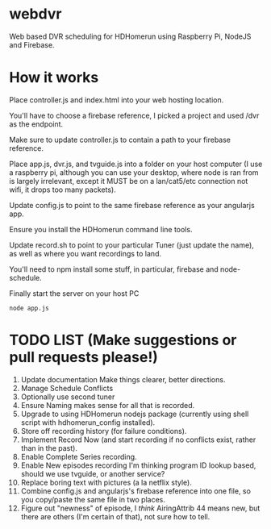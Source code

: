 webdvr
======

Web based DVR scheduling for HDHomerun using Raspberry Pi, NodeJS and Firebase.

How it works
=============
Place controller.js and index.html into your web hosting location.

You'll have to choose a firebase reference, I picked a project and used /dvr as the endpoint.

Make sure to update controller.js to contain a path to your firebase reference.

Place app.js, dvr.js, and tvguide.js into a folder on your host computer (I use a raspberry pi, although you can use your desktop, where node is ran from is largely irrelevant, except it MUST be on a lan/cat5/etc connection not wifi, it drops too many packets).

Update config.js to point to the same firebase reference as your angularjs app.

Ensure you install the HDHomerun command line tools. 

Update record.sh to point to your particular Tuner (just update the name), as well as where you want recordings to land.

You'll need to npm install some stuff, in particular, firebase and node-schedule.

Finally start the server on your host PC

    node app.js

TODO LIST (Make suggestions or pull requests please!)
==========
1. Update documentation Make things clearer, better directions.
2. Manage Schedule Conflicts
3. Optionally use second tuner
4. Ensure Naming makes sense for all that is recorded.
5. Upgrade to using HDHomerun nodejs package (currently using shell script with hdhomerun_config installed).
6. Store off recording history (for failure conditions).
7. Implement Record Now (and start recording if no conflicts exist, rather than in the past).
8. Enable Complete Series recording.
9. Enable New episodes recording I'm thinking program ID lookup based, should we use tvguide, or another service?
10. Replace boring text with pictures (a la netflix style).
11. Combine config.js and angularjs's firebase reference into one file, so you copy/paste the same file in two places.
12. Figure out "newness" of episode, I *think* AiringAttrib 44 means new, but there are others (I'm certain of that), not sure how to tell.
